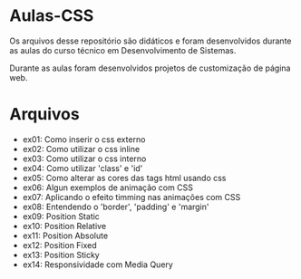 # Aulas-CSS

Os arquivos desse repositório são didáticos e foram desenvolvidos durante as aulas do curso técnico em Desenvolvimento de Sistemas.

Durante as aulas foram desenvolvidos projetos de customização de página web.

# Arquivos
- ex01: Como inserir o css externo
- ex02: Como utilizar o css inline
- ex03: Como utilizar o css interno
- ex04: Como utilizar 'class' e 'id'
- ex05: Como alterar as cores das tags html usando css
- ex06: Algun exemplos de animação com CSS
- ex07: Aplicando o efeito timming nas animações com CSS
- ex08: Entendendo o 'border', 'padding' e 'margin'
- ex09: Position Static
- ex10: Position Relative
- ex11: Position Absolute
- ex12: Position Fixed
- ex13: Position Sticky
- ex14: Responsividade com Media Query
